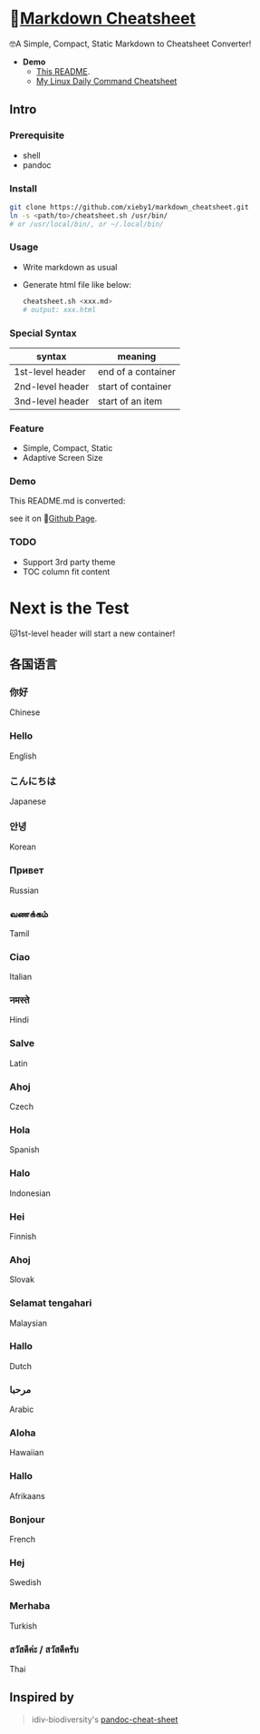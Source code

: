 # 📃[Markdown Cheatsheet](https://github.com/xieby1/markdown_cheatsheet)

🤓A Simple, Compact, Static Markdown to Cheatsheet Converter!

* **Demo**
  * [This README](https://xieby1.github.io/markdown_cheatsheet/README.html).
  * [My Linux Daily Command Cheatsheet](https://xieby1.github.io/cheatsheet/)

## Intro

### Prerequisite

* shell
* pandoc

### Install

```bash
git clone https://github.com/xieby1/markdown_cheatsheet.git
ln -s <path/to>/cheatsheet.sh /usr/bin/
# or /usr/local/bin/, or ~/.local/bin/
```

### Usage

* Write markdown as usual

* Generate html file like below:

  ```bash
  cheatsheet.sh <xxx.md>
  # output: xxx.html
  ```

### Special Syntax

| syntax           | meaning            |
| ---------------- | ------------------ |
| 1st-level header | end of a container |
| 2nd-level header | start of container |
| 3nd-level header | start of an item   |

### Feature

* Simple, Compact, Static
* Adaptive Screen Size

### Demo

This README.md is converted:

see it on 📃[Github Page](https://xieby1.github.io/markdown_cheatsheet/README.html).

### TODO

* Support 3rd party theme
* TOC column fit content

# Next is the Test

🐱1st-level header will start a new container!

## 各国语言

### 你好

Chinese

### Hello

English

### こんにちは

Japanese

### 안녕

Korean

### Привет

Russian

### வணக்கம்

Tamil

### Ciao

Italian

### नमस्ते

Hindi

### Salve

Latin

### Ahoj

Czech

### Hola

Spanish

### Halo

Indonesian

### Hei

Finnish

### Ahoj

Slovak

### Selamat tengahari

Malaysian

### Hallo

Dutch

### مرحبا

Arabic

### Aloha

Hawaiian

### Hallo

Afrikaans

### Bonjour

French

### Hej

Swedish

### Merhaba

Turkish

### สวัสดีค่ะ / สวัสดีครับ

Thai

## Inspired by

> idiv-biodiversity's [pandoc-cheat-sheet](https://github.com/idiv-biodiversity/pandoc-cheat-sheet)

